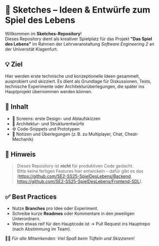 # 🎨 Sketches – Ideen & Entwürfe zum Spiel des Lebens

Willkommen im **Sketches-Repository**!  
Dieses Repository dient als kreativer Spielplatz für das Projekt **"Das Spiel des Lebens"** im Rahmen der Lehrveranstaltung *Software Engineering 2* an der Universität Klagenfurt.

## 💡 Ziel

Hier werden erste technische und konzeptionelle Ideen gesammelt, ausprobiert und skizziert. Es dient als Grundlage für Diskussionen, Tests, technische Experimente oder Architekturüberlegungen, die später ins Hauptprojekt übernommen werden können.

## 📁 Inhalt

- 📝 Screens: erste Design- und Ablaufskizzen
- 📐 Architektur- und Strukturentwürfe
- ⚙️ Code-Snippets und Prototypen
- 📄 Notizen und Überlegungen (z. B. zu Multiplayer, Chat, Cheat-Mechanik)

## 🚧 Hinweis

> Dieses Repository ist **nicht** für produktiven Code gedacht.  
> Bitte keine fertigen Features hier entwickeln – dafür gibt es das (https://github.com/SE2-SS25-SpielDesLebens/Backend, https://github.com/SE2-SS25-SpielDesLebens/Frontend-SDL).

## ✅ Best Practices

- Nutze **Branches** pro Idee oder Experiment.
- Schreibe kurze **Readmes** oder Kommentare in den jeweiligen Unterordnern.
- Wenn etwas reif für den Hauptcode ist → Pull Request ins Hauptrepo (nach Abstimmung im Team).



🧑‍💻 *Für alle Mitwirkenden: Viel Spaß beim Tüfteln und Skizzieren!*